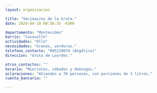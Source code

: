 ```yaml
---
layout: organizacion

title: "Vecinas/os de la Gruta."
date: 2020-04-10 00:56:55 -0300

departamento: "Montevideo"
barrio: "Casavalle"
actividades: "Olla"
necesidades: "Granos, verduras."
telefono_contacto: "095229074 (Angélica)"
direccion: "Gruta de Lourdes."

otros_contactos: ""
horario: "Miercoles, sábados y domingos."
aclaraciones: "Atienden a 70 personas, con porciones de 3 litros."
cuenta_bancaria: ""

---
```

